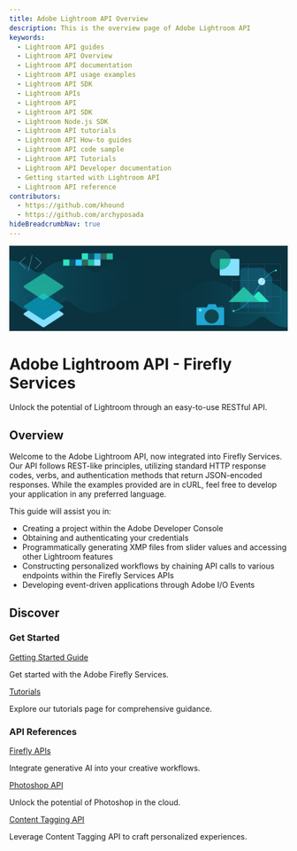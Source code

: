 ```yaml
---
title: Adobe Lightroom API Overview
description: This is the overview page of Adobe Lightroom API
keywords:
  - Lightroom API guides
  - Lightroom API Overview
  - Lightroom API documentation
  - Lightroom API usage examples
  - Lightroom API SDK
  - Lightroom APIs
  - Lightroom API
  - Lightroom API SDK
  - Lightroom Node.js SDK
  - Lightroom API tutorials
  - Lightroom API How-to guides  
  - Lightroom API code sample
  - Lightroom API Tutorials
  - Lightroom API Developer documentation
  - Getting started with Lightroom API
  - Lightroom API reference
contributors:
  - https://github.com/khound
  - https://github.com/archyposada
hideBreadcrumbNav: true
---
```


<Hero slots="image, heading, text" background="rgb(64, 34, 138)"/>

![Hero image](./hero.png)

# Adobe Lightroom API - Firefly Services

Unlock the potential of Lightroom through an easy-to-use RESTful API.

## Overview

Welcome to the Adobe Lightroom API, now integrated into Firefly Services. Our API follows REST-like principles, utilizing standard HTTP response codes, verbs, and authentication methods that return JSON-encoded responses. While the examples provided are in cURL, feel free to develop your application in any preferred language.

This guide will assist you in:

- Creating a project within the Adobe Developer Console
- Obtaining and authenticating your credentials
- Programmatically generating XMP files from slider values and accessing other Lightroom features
- Constructing personalized workflows by chaining API calls to various endpoints within the Firefly Services APIs
- Developing event-driven applications through Adobe I/O Events

## Discover

<DiscoverBlock slots="heading, link, text"/>

### Get Started

[Getting Started Guide](../guides/get-started.md)

Get started with the Adobe Firefly Services.

<DiscoverBlock slots="link, text"/>

[Tutorials](../guides/tutorials/index.md) 

Explore our tutorials page for comprehensive guidance.  

<DiscoverBlock slots="heading, link, text"/>

### API References

[Firefly APIs](../firefly-api/guides/api/generative_expand/V3/index.md)

Integrate generative AI into your creative workflows.

<DiscoverBlock slots="link, text"/>

[Photoshop API](../photoshop/api/photoshop_actionJSON.md)

Unlock the potential of Photoshop in the cloud.

<DiscoverBlock slots="link, text"/>

[Content Tagging API](https://experienceleague.adobe.com/docs/experience-platform/intelligent-services/content-commerce-ai/overview.html)

Leverage Content Tagging API to craft personalized experiences. 

<br/><br/><br/><br/>
